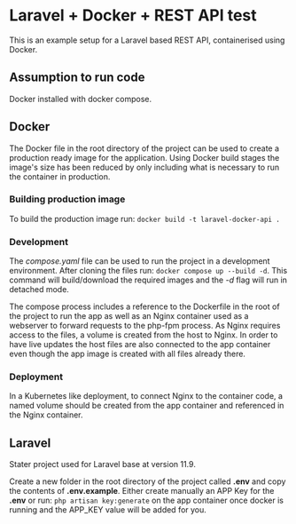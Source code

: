 # Laravel + Docker + REST API test
This is an example setup for a Laravel based REST API, containerised using Docker.

## Assumption to run code
Docker installed with docker compose.

## Docker
The Docker file in the root directory of the project can be used to create a production ready image for the application. Using Docker build stages the image's size has been reduced by only including what is necessary to run the container in production.

### Building production image
To build the production image run:
`docker build -t laravel-docker-api .`

### Development
The *compose.yaml* file can be used to run the project in a development environment. After cloning the files run: `docker compose up --build -d`. This command will build/download the required images and the *-d* flag will run in detached mode.

The compose process includes a reference to the Dockerfile in the root of the project to run the app as well as an Nginx container used as a webserver to forward requests to the php-fpm process. As Nginx requires access to the files, a volume is created from the host to Nginx. In order to have live updates the host files are also connected to the app container even though the app image is created with all files already there.

### Deployment
In a Kubernetes like deployment, to connect Nginx to the container code, a named volume should be created from the app container and referenced in the Nginx container.

## Laravel
Stater project used for Laravel base at version 11.9.

Create a new folder in the root directory of the project called **.env** and copy the contents of **.env.example**. Either create manually an APP Key for the **.env** or run: `php artisan key:generate` on the app container once docker is running and the APP_KEY value will be added for you.